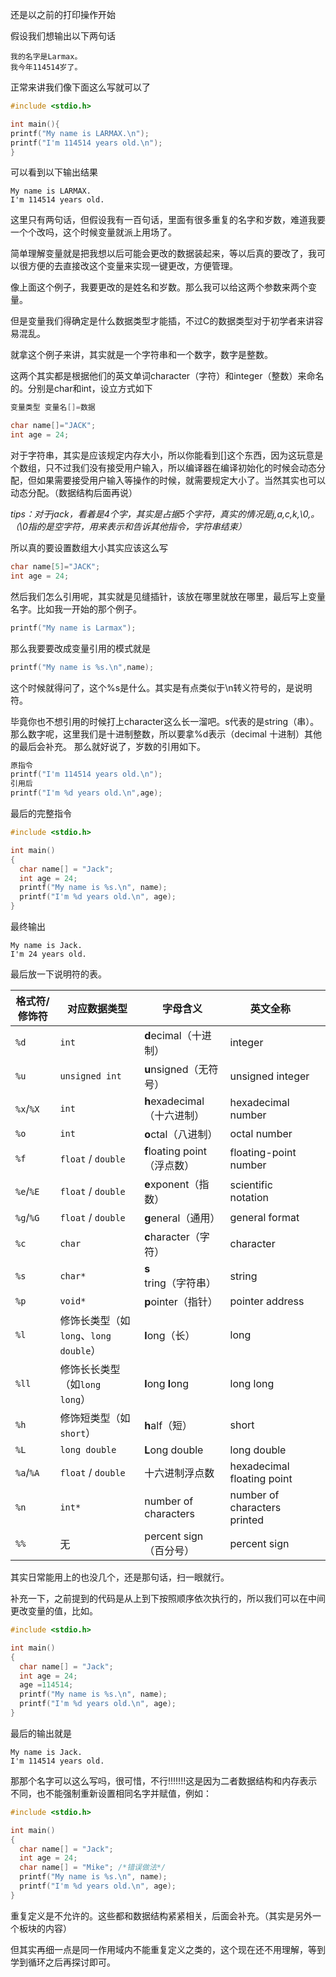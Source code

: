 还是以之前的打印操作开始

假设我们想输出以下两句话

```
我的名字是Larmax。
我今年114514岁了。
```

正常来讲我们像下面这么写就可以了

``` c
#include <stdio.h>

int main(){
printf("My name is LARMAX.\n");
printf("I'm 114514 years old.\n");
}
```

可以看到以下输出结果

```
My name is LARMAX.
I'm 114514 years old.
```

这里只有两句话，但假设我有一百句话，里面有很多重复的名字和岁数，难道我要一个个改吗，这个时候变量就派上用场了。

简单理解变量就是把我想以后可能会更改的数据装起来，等以后真的要改了，我可以很方便的去直接改这个变量来实现一键更改，方便管理。

像上面这个例子，我要更改的是姓名和岁数。那么我可以给这两个参数来两个变量。

但是变量我们得确定是什么数据类型才能插，不过C的数据类型对于初学者来讲容易混乱。

就拿这个例子来讲，其实就是一个字符串和一个数字，数字是整数。

这两个其实都是根据他们的英文单词character（字符）和integer（整数）来命名的。分别是char和int，设立方式如下
``` c
变量类型 变量名[]=数据
```

``` c
char name[]="JACK";
int age = 24;
```

对于字符串，其实是应该规定内存大小，所以你能看到[]这个东西，因为这玩意是个数组，只不过我们没有接受用户输入，所以编译器在编译初始化的时候会动态分配，但如果需要接受用户输入等操作的时候，就需要规定大小了。当然其实也可以动态分配。（数据结构后面再说）

*tips：对于jack，看着是4个字，其实是占据5个字符，真实的情况是j,a,c,k,\0,。（\0指的是空字符，用来表示和告诉其他指令，字符串结束）*

所以真的要设置数组大小其实应该这么写

``` c
char name[5]="JACK";
int age = 24;
```
然后我们怎么引用呢，其实就是见缝插针，该放在哪里就放在哪里，最后写上变量名字。比如我一开始的那个例子。
``` c
printf("My name is Larmax");
```
那么我要要改成变量引用的模式就是
``` c
printf("My name is %s.\n",name);
```
这个时候就得问了，这个%s是什么。其实是有点类似于\n转义符号的，是说明符。

毕竟你也不想引用的时候打上character这么长一溜吧。s代表的是string（串）。那么数字呢，这里我们是十进制整数，所以要拿%d表示（decimal 十进制）其他的最后会补充。
那么就好说了，岁数的引用如下。
``` c
原指令
printf("I'm 114514 years old.\n");
引用后
printf("I'm %d years old.\n",age);
```
最后的完整指令
``` c
#include <stdio.h>

int main()
{
  char name[] = "Jack";
  int age = 24;
  printf("My name is %s.\n", name);
  printf("I'm %d years old.\n", age);
}
```
最终输出
``` output
My name is Jack.
I'm 24 years old.
```

最后放一下说明符的表。

| 格式符/修饰符   | 对应数据类型                       | 字母含义                    | 英文全称                         |     |
| --------- | ---------------------------- | ----------------------- | ---------------------------- | --- |
| `%d`      | `int`                        | **d**ecimal（十进制）        | integer                      |     |
| `%u`      | `unsigned int`               | **u**nsigned（无符号）       | unsigned integer             |     |
| `%x`/`%X` | `int`                        | **h**exadecimal（十六进制）   | hexadecimal number           |     |
| `%o`      | `int`                        | **o**ctal（八进制）          | octal number                 |     |
| `%f`      | `float` / `double`           | **f**loating point（浮点数） | floating-point number        |     |
| `%e`/`%E` | `float` / `double`           | **e**xponent（指数）        | scientific notation          |     |
| `%g`/`%G` | `float` / `double`           | **g**eneral（通用）         | general format               |     |
| `%c`      | `char`                       | **c**haracter（字符）       | character                    |     |
| `%s`      | `char*`                      | **s**tring（字符串）         | string                       |     |
| `%p`      | `void*`                      | **p**ointer（指针）         | pointer address              |     |
| `%l`      | 修饰长类型（如`long`、`long double`） | **l**ong（长）             | long                         |     |
| `%ll`     | 修饰长长类型（如`long long`）         | **l**ong **l**ong       | long long                    |     |
| `%h`      | 修饰短类型（如`short`）              | **h**alf（短）             | short                        |     |
| `%L`      | `long double`                | **L**ong double         | long double                  |     |
| `%a`/`%A` | `float` / `double`           | 十六进制浮点数                 | hexadecimal floating point   |     |
| `%n`      | `int*`                       | number of characters    | number of characters printed |     |
| `%%`      | 无                            | percent sign（百分号）       | percent sign                 |     |

其实日常能用上的也没几个，还是那句话，扫一眼就行。

补充一下，之前提到的代码是从上到下按照顺序依次执行的，所以我们可以在中间更改变量的值，比如。

``` c
#include <stdio.h>

int main()
{
  char name[] = "Jack";
  int age = 24;
  age =114514;
  printf("My name is %s.\n", name);
  printf("I'm %d years old.\n", age);
}
```

最后的输出就是

``` output
My name is Jack.
I'm 114514 years old.
```
那那个名字可以这么写吗，很可惜，不行!!!!!!!这是因为二者数据结构和内存表示不同，也不能强制重新设置相同名字并赋值，例如：
```c
#include <stdio.h>

int main()
{
  char name[] = "Jack";
  int age = 24;
  char name[] = "Mike"; /*错误做法*/
  printf("My name is %s.\n", name);
  printf("I'm %d years old.\n", age);
}
```

重复定义是不允许的。这些都和数据结构紧紧相关，后面会补充。（其实是另外一个板块的内容）

但其实再细一点是同一作用域内不能重复定义之类的，这个现在还不用理解，等到学到循环之后再探讨即可。